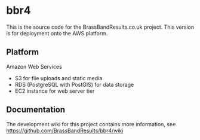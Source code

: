 # bbr4
This is the source code for the BrassBandResults.co.uk project.  This version is for deployment onto the AWS platform.

## Platform
Amazon Web Services
* S3 for file uploads and static media
* RDS (PostgreSQL with PostGIS) for data storage
* EC2 instance for web server tier

## Documentation
The development wiki for this project contains more information, see https://github.com/BrassBandResults/bbr4/wiki